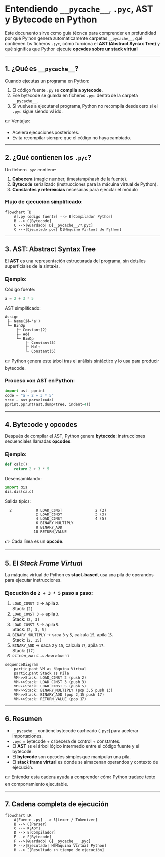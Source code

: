 # Entendiendo `__pycache__`, `.pyc`, AST y Bytecode en Python

Este documento sirve como guía técnica para comprender en profundidad por qué Python genera automáticamente carpetas `__pycache__`, qué contienen los ficheros `.pyc`, cómo funciona el **AST (Abstract Syntax Tree)** y qué significa que Python ejecute **opcodes sobre un stack virtual**.

---

## 1. ¿Qué es `__pycache__`?
Cuando ejecutas un programa en Python:
1. El código fuente `.py` se **compila a bytecode**.
2. Ese bytecode se guarda en ficheros `.pyc` dentro de la carpeta `__pycache__`.
3. Si vuelves a ejecutar el programa, Python no recompila desde cero si el `.pyc` sigue siendo válido.

👉 Ventajas:
- Acelera ejecuciones posteriores.
- Evita recompilar siempre que el código no haya cambiado.

---

## 2. ¿Qué contienen los `.pyc`?
Un fichero `.pyc` contiene:
1. **Cabecera** (magic number, timestamp/hash de la fuente).
2. **Bytecode** serializado (instrucciones para la máquina virtual de Python).
3. **Constantes y referencias** necesarias para ejecutar el módulo.

### Flujo de ejecución simplificado:
```mermaid
flowchart TD
    A[.py código fuente] --> B[Compilador Python]
    B --> C[Bytecode]
    C -->|Guardado| D[__pycache__/*.pyc]
    C -->|Ejecutado por| E[Máquina Virtual de Python]
```

---

## 3. AST: Abstract Syntax Tree

El **AST** es una representación estructurada del programa, sin detalles superficiales de la sintaxis.

### Ejemplo:
Código fuente:
```python
a = 2 + 3 * 5
```

AST simplificado:
```
Assign
 ├─ Name(id='a')
 └─ BinOp
     ├─ Constant(2)
     ├─ Add
     └─ BinOp
         ├─ Constant(3)
         ├─ Mult
         └─ Constant(5)
```

👉 Python genera este árbol tras el análisis sintáctico y lo usa para producir bytecode.

### Proceso con AST en Python:
```python
import ast, pprint
code = "a = 2 + 3 * 5"
tree = ast.parse(code)
pprint.pprint(ast.dump(tree, indent=4))
```

---

## 4. Bytecode y opcodes

Después de compilar el AST, Python genera **bytecode**: instrucciones secuenciales llamadas **opcodes**.

### Ejemplo:
```python
def calc():
    return 2 + 3 * 5
```

Desensamblando:
```python
import dis
dis.dis(calc)
```

Salida típica:
```
  2           0 LOAD_CONST               2 (2)
              2 LOAD_CONST               3 (3)
              4 LOAD_CONST               4 (5)
              6 BINARY_MULTIPLY
              8 BINARY_ADD
             10 RETURN_VALUE
```

👉 Cada línea es un **opcode**.

---

## 5. El *Stack Frame Virtual*

La máquina virtual de Python es **stack-based**, usa una pila de operandos para ejecutar instrucciones.

### Ejecución de `2 + 3 * 5` paso a paso:
1. `LOAD_CONST 2` → apila `2`.  
   Stack: `[2]`
2. `LOAD_CONST 3` → apila `3`.  
   Stack: `[2, 3]`
3. `LOAD_CONST 5` → apila `5`.  
   Stack: `[2, 3, 5]`
4. `BINARY_MULTIPLY` → saca `3` y `5`, calcula `15`, apila `15`.  
   Stack: `[2, 15]`
5. `BINARY_ADD` → saca `2` y `15`, calcula `17`, apila `17`.  
   Stack: `[17]`
6. `RETURN_VALUE` → devuelve `17`.  

```mermaid
sequenceDiagram
    participant VM as Máquina Virtual
    participant Stack as Pila
    VM->>Stack: LOAD_CONST 2 (push 2)
    VM->>Stack: LOAD_CONST 3 (push 3)
    VM->>Stack: LOAD_CONST 5 (push 5)
    VM->>Stack: BINARY_MULTIPLY (pop 3,5 push 15)
    VM->>Stack: BINARY_ADD (pop 2,15 push 17)
    VM->>Stack: RETURN_VALUE (pop 17)
```

---

## 6. Resumen

- `__pycache__` contiene bytecode cacheado (`.pyc`) para acelerar importaciones.
- `.pyc` = bytecode + cabecera de control + constantes.
- El **AST** es el árbol lógico intermedio entre el código fuente y el bytecode.
- El **bytecode** son opcodes simples que manipulan una pila.
- El **stack frame virtual** es donde se almacenan operandos y contexto de ejecución.

👉 Entender esta cadena ayuda a comprender cómo Python traduce texto en comportamiento ejecutable.

---

## 7. Cadena completa de ejecución

```mermaid
flowchart LR
    A[Fuente .py] --> B[Lexer / Tokenizer]
    B --> C[Parser]
    C --> D[AST]
    D --> E[Compilador]
    E --> F[Bytecode]
    F -->|Guardado| G[__pycache__ .pyc]
    F -->|Ejecutado| H[Máquina Virtual Python]
    H --> I[Resultado en tiempo de ejecución]
```
